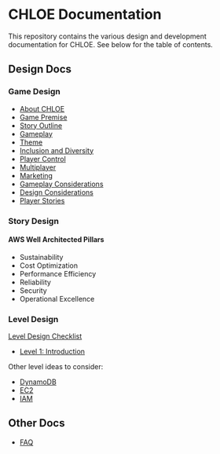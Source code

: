 # CHLOE Documentation

This repository contains the various design and development documentation for
CHLOE. See below for the table of contents.

## Design Docs

### Game Design

- [About CHLOE](./design-docs/01-about.md)
- [Game Premise](./design-docs/02-premise.md)
- [Story Outline](./design-docs/03-story.md)
- [Gameplay](./design-docs/04-gameplay.md)
- [Theme](./design-docs/05-theme.md)
- [Inclusion and Diversity](./design-docs/06-inclusion.md)
- [Player Control](./design-docs/07-control.md)
- [Multiplayer](./design-docs/08-multiplayer.md)
- [Marketing](./design-docs/09-marketing.md)
- [Gameplay Considerations](./design-docs/10-gameplay-considerations.md)
- [Design Considerations](./design-docs/11-design-considerations.md)
- [Player Stories](./design-docs/12-player-stories.md)

### Story Design

#### AWS Well Architected Pillars

- Sustainability
- Cost Optimization
- Performance Efficiency
- Reliability
- Security
- Operational Excellence

### Level Design

[Level Design Checklist](./level-design/00-level-design-checklist.md)

- [Level 1: Introduction](./level-design/01-introduction.md)

Other level ideas to consider:

- [DynamoDB](./level-design/tbd-dynamodb.md)
- [EC2](./level-design/tbd-ec2.md)
- [IAM](./level-design/tbd-iam.md)

## Other Docs

- [FAQ](FAQ.md)
